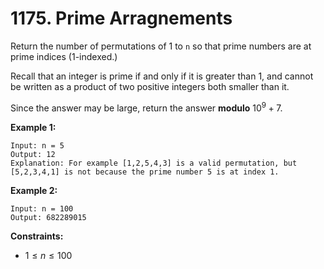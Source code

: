 # 1175. Prime Arragnements

Return the number of permutations of 1 to `n` so that prime numbers are at prime indices (1-indexed.)

Recall that an integer is prime if and only if it is greater than 1, and cannot be written as a product of two positive integers both smaller than it.

Since the answer may be large, return the answer **modulo** $10^9 + 7$.

**Example 1:**

```()
Input: n = 5
Output: 12
Explanation: For example [1,2,5,4,3] is a valid permutation, but [5,2,3,4,1] is not because the prime number 5 is at index 1.
```

**Example 2:**

```()
Input: n = 100
Output: 682289015
```

**Constraints:**

- $1 \leqslant n \leqslant 100$
